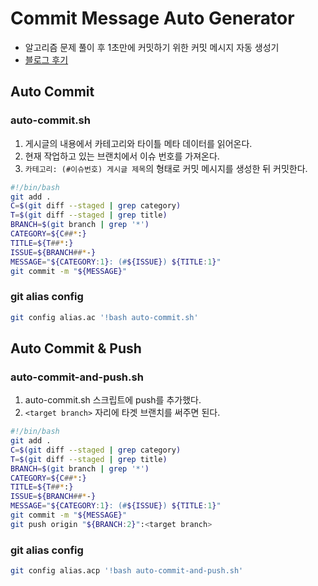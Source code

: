 # Commit Message Auto Generator
- 알고리즘 문제 풀이 후 1초만에 커밋하기 위한 커밋 메시지 자동 생성기
- [블로그 후기](https://velog.io/@janeljs/git-8)
## Auto Commit
### auto-commit.sh
1. 게시글의 내용에서 카테고리와 타이틀 메타 데이터를 읽어온다.
2. 현재 작업하고 있는 브랜치에서 이슈 번호를 가져온다.
3. `카테고리: (#이슈번호) 게시글 제목`의 형태로 커밋 메시지를 생성한 뒤 커밋한다.
```bash
#!/bin/bash
git add .
C=$(git diff --staged | grep category)
T=$(git diff --staged | grep title)
BRANCH=$(git branch | grep '*')
CATEGORY=${C##*:}
TITLE=${T##*:}
ISSUE=${BRANCH##*-}
MESSAGE="${CATEGORY:1}: (#${ISSUE}) ${TITLE:1}"
git commit -m "${MESSAGE}"
```
### git alias config
```bash
git config alias.ac '!bash auto-commit.sh'
```
## Auto Commit & Push
### auto-commit-and-push.sh
1. auto-commit.sh 스크립트에 push를 추가했다.
2. `<target branch>` 자리에 타겟 브랜치를 써주면 된다.
```bash
#!/bin/bash
git add .
C=$(git diff --staged | grep category)
T=$(git diff --staged | grep title)
BRANCH=$(git branch | grep '*')
CATEGORY=${C##*:}
TITLE=${T##*:}
ISSUE=${BRANCH##*-}
MESSAGE="${CATEGORY:1}: (#${ISSUE}) ${TITLE:1}"
git commit -m "${MESSAGE}"
git push origin "${BRANCH:2}":<target branch>
```
### git alias config
```bash
git config alias.acp '!bash auto-commit-and-push.sh'
```

